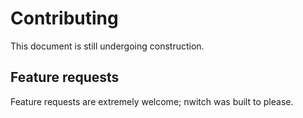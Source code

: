 # Contributing

This document is still undergoing construction.

## Feature requests

Feature requests are extremely welcome; nwitch was built to please.